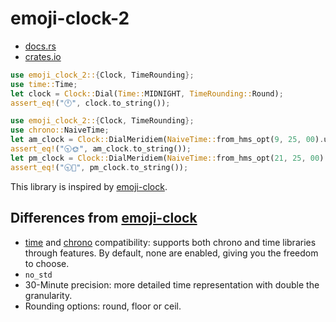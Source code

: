 # emoji-clock-2

- [docs.rs](https://docs.rs/emoji-clock-2/)
- [crates.io](https://crates.io/crates/emoji-clock-2)

```rust
use emoji_clock_2::{Clock, TimeRounding};
use time::Time;
let clock = Clock::Dial(Time::MIDNIGHT, TimeRounding::Round);
assert_eq!("🕛", clock.to_string());
```

```rust
use emoji_clock_2::{Clock, TimeRounding};
use chrono::NaiveTime;
let am_clock = Clock::DialMeridiem(NaiveTime::from_hms_opt(9, 25, 00).unwrap(), TimeRounding::Round);
assert_eq!("🕤🌞", am_clock.to_string());
let pm_clock = Clock::DialMeridiem(NaiveTime::from_hms_opt(21, 25, 00).unwrap(), TimeRounding::Round);
assert_eq!("🕤🌝", pm_clock.to_string());
```

This library is inspired by [emoji-clock](https://docs.rs/emoji-clock/).

## Differences from [emoji-clock](https://docs.rs/emoji-clock/)
- [time](https://docs.rs/time/) and [chrono](https://docs.rs/chrono/) compatibility: supports both chrono and time libraries through features. By default, none are enabled, giving you the freedom to choose.
- `no_std`
- 30-Minute precision: more detailed time representation with double the granularity.
- Rounding options: round, floor or ceil.
